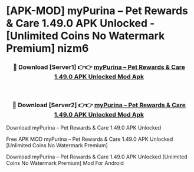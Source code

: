 # [APK-MOD] myPurina – Pet Rewards & Care 1.49.0 APK Unlocked - [Unlimited Coins No Watermark Premium] nizm6



<div align="center">
<h3>🔴 Download [Server1] 👉👉 <a href="https://momento.my/?title=myPurina_–_Pet_Rewards_&_Care_1.49.0_APK_Unlocked">myPurina – Pet Rewards & Care 1.49.0 APK Unlocked Mod Apk</a></h3><br>

<h3>🔴 Download [Server2] 👉👉 <a href="https://momento.my/?title=myPurina_–_Pet_Rewards_&_Care_1.49.0_APK_Unlocked">myPurina – Pet Rewards & Care 1.49.0 APK Unlocked Mod Apk</a></h3>
</div>



Download myPurina – Pet Rewards & Care 1.49.0 APK Unlocked 

Free APK MOD myPurina – Pet Rewards & Care 1.49.0 APK Unlocked [Unlimited Coins No Watermark Premium]

Download myPurina – Pet Rewards & Care 1.49.0 APK Unlocked [Unlimited Coins No Watermark Premium] Mod For Android
